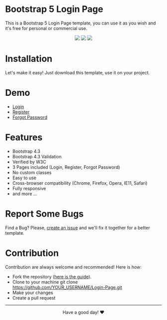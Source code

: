 # Bootstrap 5 Login Page


This is a Bootstrap 5 Login Page template, you can use it as you wish and it's free for personal or commercial use.

<div align="center">
<img src="img/login-form.png">
<img src="img/login2.png">
<img src="img/login3.png">
</div>

# Installation
Let's make it easy! Just download this template, use it on your project.

# Demo
- [Login](https://github.com/prakhar0207/Login-Page/index.html)
- [Register](https://github.com/prakhar0207b.io/Login-Page/Register.html)
- [Forgot Password](https://github.com/prakhar0207.io/Login-Page/Forget.html)


# Features
- Bootstrap 4.3 
- Bootstrap 4.3 Validation
- Verified by W3C
- 3 Pages included (Login, Register, Forgot Password)
- No custom classes
- Easy to use
- Cross-browser compatibility (Chrome, Firefox, Opera, IE11, Safari)
- Fully responsive
- and more ...

# Report Some Bugs
Find a Bug? Please, [create an issue](https://github.com/prakhar0207/Login-Page/issues) and we'll fix it together for a better template.

# Contribution
Contribution are always welcome and recommended! Here is how:

- Fork the repository ([here is the guide](https://help.github.com/articles/fork-a-repo/)).
- Clone to your machine git clone https://github.com/YOUR_USERNAME/Login-Page.git
- Make your changes
- Create a pull request


---
<div align="center">Have a good day! ❤️</div>
